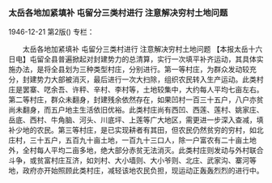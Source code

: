 ### 太岳各地加紧填补  屯留分三类村进行  注意解决穷村土地问题

1946-12-21
第2版()
专栏：

　　太岳各地加紧填补
    屯留分三类村进行
    注意解决穷村土地问题
    【本报太岳十六日电】屯留全县普遍掀起对封建势力的总清算，实行一次填平补齐运动，其具体实施办法，是将全县划为三种类型村庄，分别进行。第一等村庄，为群众发动较充分，封建势力大部被消灭，最后进行一次大扫除，组织农民转入生产运动。此类村庄是罢寨、呓余吾、许秤、辛村、李村等，土地较集中，大约每人平均七亩左右。第二等村庄，群众未翻身，封建残余依然存在，如果凹村一百三十五户，八户亦贫尚未翻身，而五户地主生活依旧优裕。此类村庄尚有西凹、西莲、莲村、姚家庄、岳底、西村、牛角脑、河头、川底坪、上莲等广大地区，需更进一步深入查减，填补少地的农民。第三等村庄，是已实现耕者有其田，但农民仍然贫穷的穷村，如北庄村，三十五户，五百九十亩土地，一百九十三口人，除一户富农有二十亩土地外，全村每人平均二亩多地，绝大部分赤贫无法消灭。此类村庄则发动与外村联合斗争，或贫富村庄互济，如刘村、大小墙则、大小爷则、北庄、武家沟、寨河等地，政府亦开始照顾此类村庄，减轻该地农民负担，现运动正轰轰烈烈的进行中。
